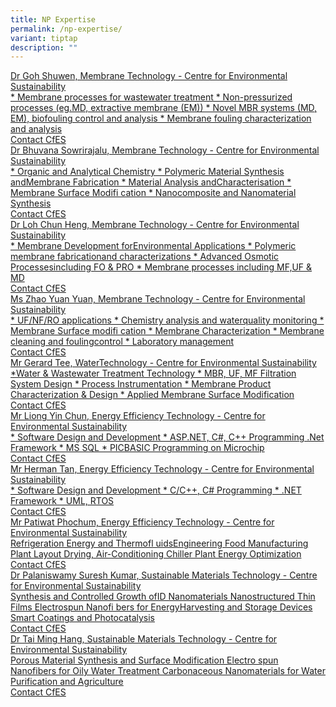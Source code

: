 ```yaml
---
title: NP Expertise
permalink: /np-expertise/
variant: tiptap
description: ""
---
```

<p></p>
<div class="isomer-card-grid"><a rel="noopener noreferrer nofollow" href="Mailto:cfes@np.edu.sg" class="isomer-card"><div class="isomer-card-body"><div class="isomer-card-title">Dr Goh Shuwen, Membrane Technology - Centre for Environmental Sustainability</div><div class="isomer-card-description">* Membrane processes for wastewater treatment
* Non-pressurized processes (eg.MD, extractive membrane (EM))
* Novel MBR systems (MD, EM), biofouling control and analysis
* Membrane fouling characterization and analysis</div><div class="isomer-card-link">Contact CfES</div></div></a>
<a rel="noopener noreferrer nofollow" href="Mailto:cfes@np.edu.sg" class="isomer-card">
<div class="isomer-card-body">
<div class="isomer-card-title">Dr Bhuvana Sowrirajalu, Membrane Technology - Centre for Environmental
Sustainability</div>
<div class="isomer-card-description">* Organic and Analytical Chemistry * Polymeric Material Synthesis andMembrane
Fabrication * Material Analysis andCharacterisation * Membrane Surface
Modifi cation * Nanocomposite and Nanomaterial Synthesis</div>
<div class="isomer-card-link">Contact CfES</div>
</div>
</a><a rel="noopener noreferrer nofollow" href="Mailto:cfes@np.edu.sg" class="isomer-card"><div class="isomer-card-body"><div class="isomer-card-title">Dr Loh Chun Heng, Membrane Technology - Centre for Environmental Sustainability</div><div class="isomer-card-description">* Membrane Development forEnvironmental Applications
* Polymeric membrane fabricationand characterizations
* Advanced Osmotic Processesincluding FO &amp; PRO
* Membrane processes including MF,UF &amp; MD</div><div class="isomer-card-link">Contact CfES</div></div></a>
</div>
<div class="isomer-card-grid"><a rel="noopener noreferrer nofollow" href="Mailto:cfes@np.edu.sg" class="isomer-card"><div class="isomer-card-body"><div class="isomer-card-title">Ms Zhao Yuan Yuan, Membrane Technology - Centre for Environmental Sustainability</div><div class="isomer-card-description">* UF/NF/RO applications
* Chemistry analysis and waterquality monitoring
* Membrane Surface modifi cation
* Membrane Characterization
* Membrane cleaning and foulingcontrol
* Laboratory management</div><div class="isomer-card-link">Contact CfES</div></div></a>
<a rel="noopener noreferrer nofollow" href="Mailto:cfes@np.edu.sg" class="isomer-card">
<div class="isomer-card-body">
<div class="isomer-card-title">Mr Gerard Tee, WaterTechnology - Centre for Environmental Sustainability</div>
<div class="isomer-card-description">*Water &amp; Wastewater Treatment Technology * MBR, UF, MF Filtration
System Design * Process Instrumentation * Membrane Product Characterization
&amp; Design * Applied Membrane Surface Modification</div>
<div class="isomer-card-link">Contact CfES</div>
</div>
</a><a rel="noopener noreferrer nofollow" href="Mailto:cfes@np.edu.sg" class="isomer-card"><div class="isomer-card-body"><div class="isomer-card-title">Mr Liong Yin Chun, Energy Efficiency Technology - Centre for Environmental Sustainability</div><div class="isomer-card-description">* Software Design and Development
* ASP.NET, C#, C++ Programming
.Net Framework
* MS SQL
* PICBASIC Programming on Microchip</div><div class="isomer-card-link">Contact CfES</div></div></a>
</div>
<div class="isomer-card-grid"><a rel="noopener noreferrer nofollow" href="https://www.isomer.gov.sgMailto:cfes@np.edu.sg" class="isomer-card"><div class="isomer-card-body"><div class="isomer-card-title">Mr Herman Tan, Energy Efficiency Technology - Centre for Environmental Sustainability</div><div class="isomer-card-description">* Software Design and Development
* C/C++, C# Programming
* .NET Framework
* UML, RTOS</div><div class="isomer-card-link">Contact CfES</div></div></a>
<a rel="noopener noreferrer nofollow" href="Mailto:cfes@np.edu.sg" class="isomer-card">
<div class="isomer-card-body">
<div class="isomer-card-title">Mr Patiwat Phochum, Energy Efficiency Technology - Centre for Environmental
Sustainability</div>
<div class="isomer-card-description">Refrigeration Energy and Thermofl uidsEngineering Food Manufacturing Plant
Layout Drying, Air-Conditioning Chiller Plant Energy Optimization</div>
<div class="isomer-card-link">Contact CfES</div>
</div>
</a>
</div>
<div class="isomer-card-grid"><a rel="noopener noreferrer nofollow" href="Mailto:cfes@np.edu.sg" class="isomer-card"><div class="isomer-card-body"><div class="isomer-card-title">Dr Palaniswamy Suresh Kumar, Sustainable Materials Technology - Centre for Environmental Sustainability</div><div class="isomer-card-description">Synthesis and Controlled Growth ofID Nanomaterials
Nanostructured Thin Films
Electrospun Nanofi bers for EnergyHarvesting and Storage Devices
Smart Coatings and Photocatalysis</div><div class="isomer-card-link">Contact CfES</div></div></a>
<a rel="noopener noreferrer nofollow" href="Mailto:cfes@np.edu.sg" class="isomer-card">
<div class="isomer-card-body">
<div class="isomer-card-title">Dr Tai Ming Hang, Sustainable Materials Technology - Centre for Environmental
Sustainability</div>
<div class="isomer-card-description">Porous Material Synthesis and Surface Modification Electro spun Nanofibers
for Oily Water Treatment Carbonaceous Nanomaterials for Water Purification
and Agriculture</div>
<div class="isomer-card-link">Contact CfES</div>
</div>
</a>
</div>
<p></p>